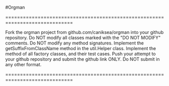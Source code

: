 #Orgman

=============================================================================

Fork the orgman project from github.com/caniksea/orgman into your github repository.
Do NOT modify all classes marked with the "DO NOT MODIFY" comments.
Do NOT modify any method signatures.
Implement the getSuffixFromClassName method in the util.Helper class.
Implement the method of all factory classes, and their test cases.
Push your attempt to your github repository and submit the github link ONLY. Do NOT submit in any other format.

=============================================================================
